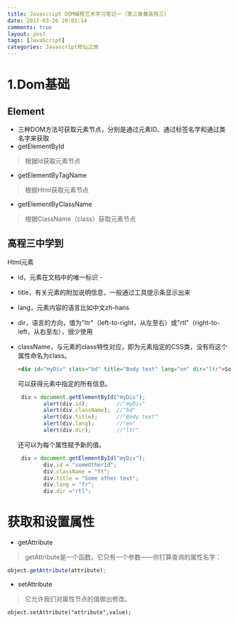 ```yaml
---
title: Javascript DOM编程艺术学习笔记一（第三章兼高程三）
date: 2017-03-26 20:01:14
comments: true
layout: post
tags: [JavaScript]
categories: Javascript修仙之旅
---
```


1.Dom基础
==

Element
--

- 三种DOM方法可获取元素节点，分别是通过元素ID、通过标签名字和通过类名字来获取
- getElementById  

>  根据Id获取元素节点

- getElementByTagName  

> 根据Html获取元素节点

- getElementByClassName  

> 根据ClassName（class）获取元素节点

<!--more-->


高程三中学到
------

Html元素

-  id，元素在文档中的唯一标识 -
- title，有关元素的附加说明信息，一般通过工具提示条显示出来 
- lang，元素内容的语言比如中文zh-hans 
- dir，语言的方向，值为"ltr"（left-to-right，从左至右）或"rtl"（right-to-left，从右至左），很少使用
- className，与元素的class特性对应，即为元素指定的CSS类，没有将这个属性命名为class。

    ```html
    <div id="myDiv" class="bd" title="Body text" lang="en" dir="ltr">Some text</div>
    ```
    可以获得元素中指定的所有信息。
    ```javascript
     div = document.getElementById("myDiv");
            alert(div.id);         //"myDiv"
            alert(div.className);  //"bd"
            alert(div.title);      //"Body text"
            alert(div.lang);       //"en"
            alert(div.dir);        //"ltr"
    ```
    还可以为每个属性赋予新的值。
    ```javascript
     div = document.getElementById("myDiv");
            div.id = "someOtherId";
            div.className = "ft";
            div.title = "Some other text";
            div.lang = "fr";
            div.dir ="rtl";   
    ```

获取和设置属性
==

- getAttribute

> getAttribute是一个函数。它只有一个参数——你打算查询的属性名字：
```javascript
object.getAttribute(attribute);
```
- setAttribute
> 它允许我们对属性节点的值做出修改。
```javascroipt
object.setAttribute("attribute",value);
```

